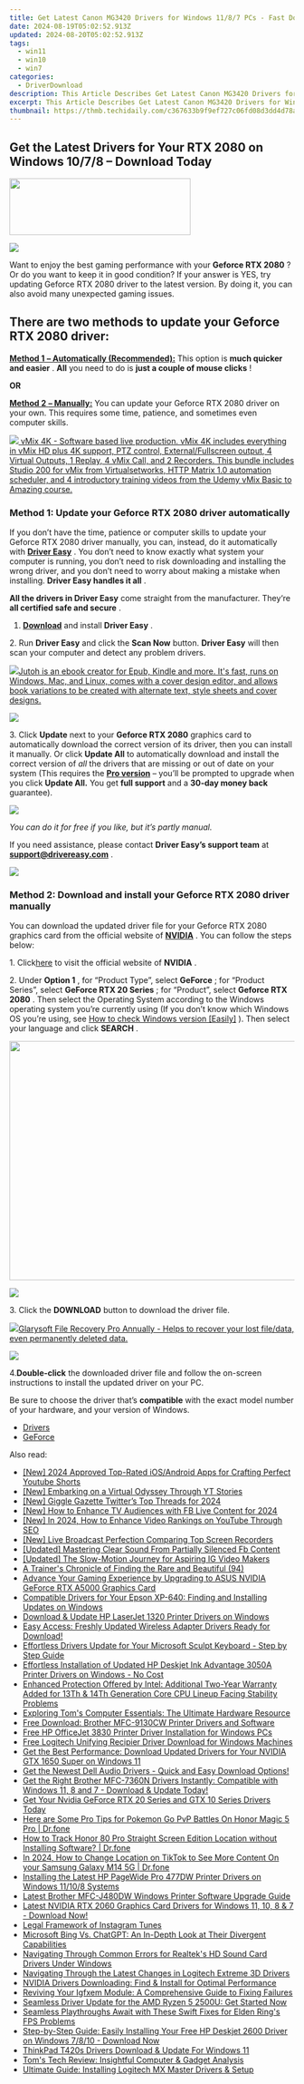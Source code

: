 ```yaml
---
title: Get Latest Canon MG3420 Drivers for Windows 11/8/7 PCs - Fast Download
date: 2024-08-19T05:02:52.913Z
updated: 2024-08-20T05:02:52.913Z
tags:
  - win11
  - win10
  - win7
categories:
  - DriverDownload
description: This Article Describes Get Latest Canon MG3420 Drivers for Windows 11/8/7 PCs - Fast Download
excerpt: This Article Describes Get Latest Canon MG3420 Drivers for Windows 11/8/7 PCs - Fast Download
thumbnail: https://thmb.techidaily.com/c367633b9f9ef727c06fd08d3dd4d78a496570d920b7ae31f5d249d448106c6d.jpg
---
```


## Get the Latest Drivers for Your RTX 2080 on Windows 10/7/8 – Download Today

<!-- affiliate ads begin -->
<a href="https://proteahair.pxf.io/c/5597632/1983634/23621" target="_top" id="1983634"><img src="//a.impactradius-go.com/display-ad/23621-1983634" border="0" alt="" width="320" height="100"/></a><img height="0" width="0" src="https://imp.pxf.io/i/5597632/1983634/23621" style="position:absolute;visibility:hidden;" border="0" />
<!-- affiliate ads end -->
![](https://images.drivereasy.com/wp-content/uploads/2018/11/Snap457.png)

 Want to enjoy the best gaming performance with your **Geforce RTX 2080** ? Or do you want to keep it in good condition? If your answer is YES, try updating Geforce RTX 2080 driver to the latest version. By doing it, you can also avoid many unexpected gaming issues.

## **There are two methods to update your Geforce RTX 2080 driver:**

[**Method 1** **– Automatically (Recommended):**](https://www.drivereasy.com/knowledge/geforce-rtx-2080-driver-download-for-windows/#b) This option is **much quicker and easier** . **All** you need to do is **just a couple of mouse clicks** !

**OR**

[**Method 2** **– Manually:**](https://tools.techidaily.com/drivereasy/download/) You can update your Geforce RTX 2080 driver on your own. This requires some time, patience, and sometimes even computer skills.

<!-- affiliate ads begin -->
<a href="https://secure.2checkout.com/order/checkout.php?PRODS=30901369&QTY=1&AFFILIATE=108875&CART=1"> <img src="https://secure.avangate.com/images/merchant/ce9a6fb2becc2d235e62b125e9260102/products/1_copy_vMixCallScreenshot1-large.jpg" border="0"> vMix 4K - Software based live production. vMix 4K includes everything in vMix HD plus 4K support, PTZ control, External/Fullscreen output, 4 Virtual Outputs, 1 Replay, 4 vMix Call, and 2 Recorders. 
This bundle includes Studio 200 for vMix from Virtualsetworks, HTTP Matrix 1.0 automation scheduler, and 4 introductory training videos from the Udemy vMix Basic to Amazing course. </a>
<!-- affiliate ads end -->
### Method 1: Update your Geforce RTX 2080 driver automatically

 If you don’t have the time, patience or computer skills to update your Geforce RTX 2080 driver manually, you can, instead, do it automatically with **[Driver Easy](https://tools.techidaily.com/drivereasy/download/)**  . You don’t need to know exactly what system your computer is running, you don’t need to risk downloading and installing the wrong driver, and you don’t need to worry about making a mistake when installing. **Driver Easy handles it all** .

**All the drivers in Driver Easy** come straight from the manufacturer. They‘re **all certified safe and secure** .

 1. **[Download](https://tools.techidaily.com/drivereasy/download/)**  and install **Driver Easy** .

 2\. Run **Driver Easy** and click the **Scan Now** button. **Driver Easy** will then scan your computer and detect any problem drivers.

<!-- affiliate ads begin -->
<a href="https://secure.2checkout.com/order/checkout.php?PRODS=4694919&QTY=1&AFFILIATE=108875&CART=1"><img src="https://secure.avangate.com/images/merchant/bccefcc1b1eee9eca3ae4f5c1a281482/products/jutoh-logo-1200x1600.jpg" border="0">Jutoh is an ebook creator for Epub, Kindle and more. It's fast, runs on Windows, Mac, and Linux, comes with a cover design editor, and allows book variations to be created with alternate text, style sheets and cover designs. </a>
<!-- affiliate ads end -->
![](https://images.drivereasy.com/wp-content/uploads/2018/11/Snap455.png)

 3\. Click **Update** next to your **Geforce RTX 2080** graphics card to automatically download the correct version of its driver, then you can install it manually. Or click **Update All** to automatically download and install the correct version of _all_ the drivers that are missing or out of date on your system (This requires the **[Pro version](https://tools.techidaily.com/drivereasy/download/)**  – you’ll be prompted to upgrade when you click **Update All.**  You get **full support** and a **30-day money back** guarantee).

![](https://images.drivereasy.com/wp-content/uploads/2018/11/Snap454-1.png)

_You can do it for free if you like, but it’s partly manual._

 If you need assistance, please contact **Driver Easy’s support team** at **[support@drivereasy.com](https://tools.techidaily.com/drivereasy/download/)**  .

<!-- affiliate ads begin -->
<a href="https://shop.copernic.com/order/checkout.php?PRODS=41033095&QTY=1&AFFILIATE=108875&CART=1"><img src="https://secure.2checkout.com/images/merchant/8d30aa96e72440759f74bd2306c1fa3d/Copernic-2023-Affiliate-728x90-Advanced-3YR.png" border="0"></a>
<!-- affiliate ads end -->
### Method 2: Download and install your Geforce RTX 2080 driver manually

 You can download the updated driver file for your Geforce RTX 2080 graphics card from the official website of **[NVIDIA](https://tools.techidaily.com/drivereasy/download/)**  . You can follow the steps below:

 1\. Click[here](https://tools.techidaily.com/drivereasy/download/) to visit the official website of **NVIDIA** .

 2\. Under **Option 1** , for “Product Type”, select **GeForce** ; for “Product Series”, select **GeForce RTX 20 Series** ; for “Product”, select **Geforce RTX 2080** . Then select the Operating System according to the Windows operating system you’re currently using (If you don’t know which Windows OS you’re using, see [ How to check Windows version \[Easily\]](https://tools.techidaily.com/drivereasy/download/) ). Then select your language and click **SEARCH** .

<!-- affiliate ads begin -->
<a href="https://parisrhonecom.sjv.io/c/5597632/1896607/21553" target="_top" id="1896607"><img src="//a.impactradius-go.com/display-ad/21553-1896607" border="0" alt="" width="750" height="422"/></a><img height="0" width="0" src="https://imp.pxf.io/i/5597632/1896607/21553" style="position:absolute;visibility:hidden;" border="0" />
<!-- affiliate ads end -->
![](https://images.drivereasy.com/wp-content/uploads/2018/11/Snap469.png)

 3\. Click the **DOWNLOAD** button to download the driver file.

<!-- affiliate ads begin -->
<a href="https://order.glarysoft.com/order/checkout.php?PRODS=35504869&QTY=1&AFFILIATE=108875&CART=1"><img src="https://secure.avangate.com/images/merchant/6734fa703f6633ab896eecbdfad8953a/products/1_FR-200-1.png" border="0">Glarysoft File Recovery Pro Annually -  Helps to recover your lost file/data, even permanently deleted data. 
</a>
<!-- affiliate ads end -->
![](https://images.drivereasy.com/wp-content/uploads/2018/11/Snap461.png)

 4.**Double-click** the downloaded driver file and follow the on-screen instructions to install the updated driver on your PC.

 Be sure to choose the driver that’s **compatible** with the exact model number of your hardware, and your version of Windows.

* [Drivers](https://tools.techidaily.com/drivereasy/download/)
* [GeForce](https://tools.techidaily.com/drivereasy/download/)

<ins class="adsbygoogle"
     style="display:block"
     data-ad-format="autorelaxed"
     data-ad-client="ca-pub-7571918770474297"
     data-ad-slot="1223367746"></ins>



<ins class="adsbygoogle"
     style="display:block"
     data-ad-client="ca-pub-7571918770474297"
     data-ad-slot="8358498916"
     data-ad-format="auto"
     data-full-width-responsive="true"></ins>

<span class="atpl-alsoreadstyle">Also read:</span>
<div><ul>
<li><a href="https://youtube-docs.techidaily.com/024-approved-top-rated-iosandroid-apps-for-crafting-perfect-youtube-shorts/"><u>[New] 2024 Approved  Top-Rated iOS/Android Apps for Crafting Perfect Youtube Shorts</u></a></li>
<li><a href="https://youtube-video-recordings.techidaily.com/new-embarking-on-a-virtual-odyssey-through-yt-stories/"><u>[New] Embarking on a Virtual Odyssey Through YT Stories</u></a></li>
<li><a href="https://twitter-videos.techidaily.com/new-giggle-gazette-twitters-top-threads-for-2024/"><u>[New] Giggle Gazette  Twitter’s Top Threads for 2024</u></a></li>
<li><a href="https://facebook-video-content.techidaily.com/new-how-to-enhance-tv-audiences-with-fb-live-content-for-2024/"><u>[New] How to Enhance TV Audiences with FB Live Content for 2024</u></a></li>
<li><a href="https://eaxpv-info.techidaily.com/new-in-2024-how-to-enhance-video-rankings-on-youtube-through-seo/"><u>[New] In 2024, How to Enhance Video Rankings on YouTube Through SEO</u></a></li>
<li><a href="https://screen-video-capture.techidaily.com/new-live-broadcast-perfection-comparing-top-screen-recorders/"><u>[New] Live Broadcast Perfection  Comparing Top Screen Recorders</u></a></li>
<li><a href="https://facebook-video-recording.techidaily.com/updated-mastering-clear-sound-from-partially-silenced-fb-content/"><u>[Updated] Mastering Clear Sound From Partially Silenced Fb Content</u></a></li>
<li><a href="https://instagram-clips.techidaily.com/updated-the-slow-motion-journey-for-aspiring-ig-video-makers/"><u>[Updated] The Slow-Motion Journey for Aspiring IG Video Makers</u></a></li>
<li><a href="https://games-able.techidaily.com/a-trainers-chronicle-of-finding-the-rare-and-beautiful-94/"><u>A Trainer's Chronicle of Finding the Rare and Beautiful (94)</u></a></li>
<li><a href="https://hardware-updates.techidaily.com/advance-your-gaming-experience-by-upgrading-to-asus-nvidia-geforce-rtx-a5000-graphics-card/"><u>Advance Your Gaming Experience by Upgrading to ASUS NVIDIA GeForce RTX A5000 Graphics Card</u></a></li>
<li><a href="https://hardware-updates.techidaily.com/compatible-drivers-for-your-epson-xp-640-finding-and-installing-updates-on-windows/"><u>Compatible Drivers for Your Epson XP-640: Finding and Installing Updates on Windows</u></a></li>
<li><a href="https://hardware-updates.techidaily.com/download-and-update-hp-laserjet-1320-printer-drivers-on-windows/"><u>Download & Update HP LaserJet 1320 Printer Drivers on Windows</u></a></li>
<li><a href="https://hardware-updates.techidaily.com/easy-access-freshly-updated-wireless-adapter-drivers-ready-for-download/"><u>Easy Access: Freshly Updated Wireless Adapter Drivers Ready for Download!</u></a></li>
<li><a href="https://hardware-updates.techidaily.com/effortless-drivers-update-for-your-microsoft-sculpt-keyboard-step-by-step-guide/"><u>Effortless Drivers Update for Your Microsoft Sculpt Keyboard - Step by Step Guide</u></a></li>
<li><a href="https://hardware-updates.techidaily.com/effortless-installation-of-updated-hp-deskjet-ink-advantage-3050a-printer-drivers-on-windows-no-cost/"><u>Effortless Installation of Updated HP Deskjet Ink Advantage 3050A Printer Drivers on Windows - No Cost</u></a></li>
<li><a href="https://hardware-updates.techidaily.com/enhanced-protection-offered-by-intel-additional-two-year-warranty-added-for-13th-and-14th-generation-core-cpu-lineup-facing-stability-problems/"><u>Enhanced Protection Offered by Intel: Additional Two-Year Warranty Added for 13Th & 14Th Generation Core CPU Lineup Facing Stability Problems</u></a></li>
<li><a href="https://hardware-updates.techidaily.com/exploring-toms-computer-essentials-the-ultimate-hardware-resource/"><u>Exploring Tom's Computer Essentials: The Ultimate Hardware Resource</u></a></li>
<li><a href="https://hardware-updates.techidaily.com/1722970218289-free-download-brother-mfc-9130cw-printer-drivers-and-software/"><u>Free Download: Brother MFC-9130CW Printer Drivers and Software</u></a></li>
<li><a href="https://hardware-updates.techidaily.com/free-hp-officejet-3830-printer-driver-installation-for-windows-pcs/"><u>Free HP OfficeJet 3830 Printer Driver Installation for Windows PCs</u></a></li>
<li><a href="https://hardware-updates.techidaily.com/free-logitech-unifying-recipier-driver-download-for-windows-machines/"><u>Free Logitech Unifying Recipier Driver Download for Windows Machines</u></a></li>
<li><a href="https://hardware-updates.techidaily.com/get-the-best-performance-download-updated-drivers-for-your-nvidia-gtx-1650-super-on-windows-11/"><u>Get the Best Performance: Download Updated Drivers for Your NVIDIA GTX 1650 Super on Windows 11</u></a></li>
<li><a href="https://hardware-updates.techidaily.com/get-the-newest-dell-audio-drivers-quick-and-easy-download-options/"><u>Get the Newest Dell Audio Drivers - Quick and Easy Download Options!</u></a></li>
<li><a href="https://hardware-updates.techidaily.com/1722977100131-get-the-right-brother-mfc-7360n-drivers-instantly-compatible-with-windows-11-8-and-7-download-and-update-today/"><u>Get the Right Brother MFC-7360N Drivers Instantly: Compatible with Windows 11, 8 and 7 - Download & Update Today!</u></a></li>
<li><a href="https://hardware-updates.techidaily.com/1722963257284-get-your-nvidia-geforce-rtx-20-series-and-gtx-10-series-drivers-today/"><u>Get Your Nvidia GeForce RTX 20 Series and GTX 10 Series Drivers Today</u></a></li>
<li><a href="https://pokemon-go-android.techidaily.com/here-are-some-pro-tips-for-pokemon-go-pvp-battles-on-honor-magic-5-pro-drfone-by-drfone-virtual-android/"><u>Here are Some Pro Tips for Pokemon Go PvP Battles On Honor Magic 5 Pro | Dr.fone</u></a></li>
<li><a href="https://android-location-track.techidaily.com/how-to-track-honor-80-pro-straight-screen-edition-location-without-installing-software-drfone-by-drfone-virtual-android/"><u>How to Track Honor 80 Pro Straight Screen Edition Location without Installing Software? | Dr.fone</u></a></li>
<li><a href="https://location-social.techidaily.com/in-2024-how-to-change-location-on-tiktok-to-see-more-content-on-your-samsung-galaxy-m14-5g-drfone-by-drfone-virtual-android/"><u>In 2024, How to Change Location on TikTok to See More Content On your Samsung Galaxy M14 5G | Dr.fone</u></a></li>
<li><a href="https://hardware-updates.techidaily.com/installing-the-latest-hp-pagewide-pro-477dw-printer-drivers-on-windows-11108-systems/"><u>Installing the Latest HP PageWide Pro 477DW Printer Drivers on Windows 11/10/8 Systems</u></a></li>
<li><a href="https://hardware-updates.techidaily.com/latest-brother-mfc-j480dw-windows-printer-software-upgrade-guide/"><u>Latest Brother MFC-J480DW Windows Printer Software Upgrade Guide</u></a></li>
<li><a href="https://hardware-updates.techidaily.com/1722965307472-latest-nvidia-rtx-2060-graphics-card-drivers-for-windows-11-10-8-and-7-download-now/"><u>Latest NVIDIA RTX 2060 Graphics Card Drivers for Windows 11, 10, 8 & 7 - Download Now!</u></a></li>
<li><a href="https://instagram-clips.techidaily.com/legal-framework-of-instagram-tunes/"><u>Legal Framework of Instagram Tunes</u></a></li>
<li><a href="https://tech-revival.techidaily.com/microsoft-bing-vs-chatgpt-an-in-depth-look-at-their-divergent-capabilities/"><u>Microsoft Bing Vs. ChatGPT: An In-Depth Look at Their Divergent Capabilities</u></a></li>
<li><a href="https://hardware-updates.techidaily.com/navigating-through-common-errors-for-realteks-hd-sound-card-drivers-under-windows/"><u>Navigating Through Common Errors for Realtek's HD Sound Card Drivers Under Windows</u></a></li>
<li><a href="https://hardware-updates.techidaily.com/navigating-through-the-latest-changes-in-logitech-extreme-3d-drivers/"><u>Navigating Through the Latest Changes in Logitech Extreme 3D Drivers</u></a></li>
<li><a href="https://hardware-updates.techidaily.com/nvidia-drivers-downloading-find-and-install-for-optimal-performance/"><u>NVIDIA Drivers Downloading: Find & Install for Optimal Performance</u></a></li>
<li><a href="https://hardware-updates.techidaily.com/reviving-your-igfxem-module-a-comprehensive-guide-to-fixing-failures/"><u>Reviving Your Igfxem Module: A Comprehensive Guide to Fixing Failures</u></a></li>
<li><a href="https://hardware-updates.techidaily.com/seamless-driver-update-for-the-amd-ryzen-5-2500u-get-started-now/"><u>Seamless Driver Update for the AMD Ryzen 5 2500U: Get Started Now</u></a></li>
<li><a href="https://win-able.techidaily.com/seamless-playthroughs-await-with-these-swift-fixes-for-elden-rings-fps-problems/"><u>Seamless Playthroughs Await with These Swift Fixes for Elden Ring's FPS Problems</u></a></li>
<li><a href="https://hardware-updates.techidaily.com/step-by-step-guide-easily-installing-your-free-hp-deskjet-2600-driver-on-windows-7810-download-now/"><u>Step-by-Step Guide: Easily Installing Your Free HP Deskjet 2600 Driver on Windows 7/8/10 - Download Now</u></a></li>
<li><a href="https://hardware-updates.techidaily.com/thinkpad-t420s-drivers-download-and-update-for-windows-11/"><u>ThinkPad T420s Drivers Download & Update For Windows 11</u></a></li>
<li><a href="https://hardware-updates.techidaily.com/toms-tech-review-insightful-computer-and-gadget-analysis/"><u>Tom's Tech Review: Insightful Computer & Gadget Analysis</u></a></li>
<li><a href="https://hardware-updates.techidaily.com/ultimate-guide-installing-logitech-mx-master-drivers-and-setup/"><u>Ultimate Guide: Installing Logitech MX Master Drivers & Setup</u></a></li>
</ul></div>
